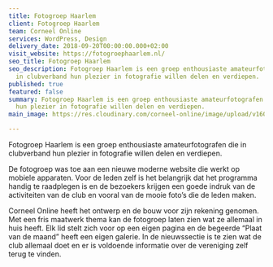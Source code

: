 ```yaml
---
title: Fotogroep Haarlem
client: Fotogroep Haarlem
team: Corneel Online
services: WordPress, Design
delivery_date: 2018-09-20T00:00:00.000+02:00
visit_website: https://fotogroephaarlem.nl/
seo_title: Fotogroep Haarlem
seo_description: Fotogroep Haarlem is een groep enthousiaste amateurfotografen die
  in clubverband hun plezier in fotografie willen delen en verdiepen.
published: true
featured: false
summary: Fotogroep Haarlem is een groep enthousiaste amateurfotografen die in clubverband
  hun plezier in fotografie willen delen en verdiepen.
main_image: https://res.cloudinary.com/corneel-online/image/upload/v1602856410/corneel/fotogroephaarlem_abti20.jpg

---
```

Fotogroep Haarlem is een groep enthousiaste amateurfotografen die in clubverband hun plezier in fotografie willen delen en verdiepen.

De fotogroep was toe aan een nieuwe moderne website die werkt op mobiele apparaten. Voor de leden zelf is het belangrijk dat het programma handig te raadplegen is en de bezoekers krijgen een goede indruk van de activiteiten van de club en vooral van de mooie foto’s die de leden maken.

Corneel Online heeft het ontwerp en de bouw voor zijn rekening genomen. Met een fris maatwerk thema kan de fotogroep laten zien wat ze allemaal in huis heeft. Elk lid stelt zich voor op een eigen pagina en de begeerde “Plaat van de maand” heeft een eigen galerie. In de nieuwssectie is te zien wat de club allemaal doet en er is voldoende informatie over de vereniging zelf terug te vinden.